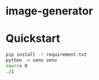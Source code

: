 # image-generator

# Quickstart
```bash
pip install -r requirement.txt
python -m venv venv
source 0
./1
```